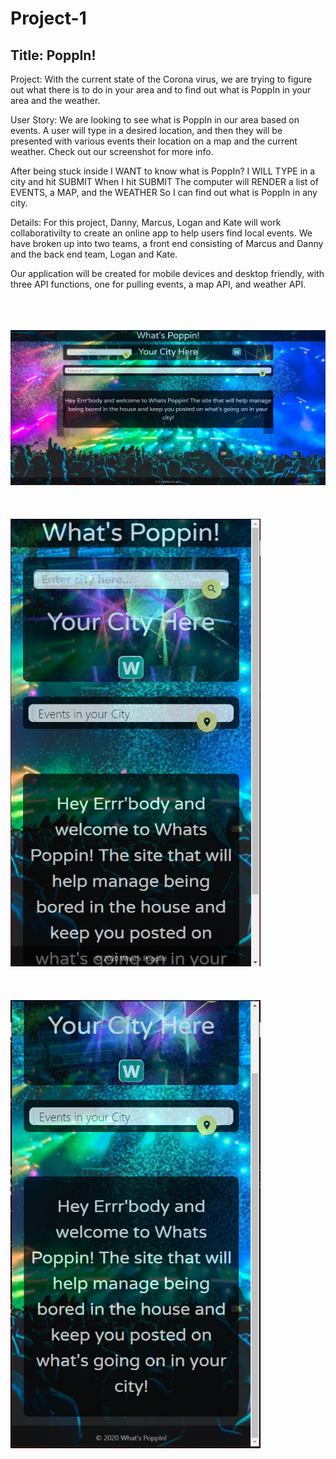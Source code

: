 # Project-1

## Title: PoppIn!


Project:
With the current state of the Corona virus, we are trying to figure out what there is to do in your area and to find out what is PoppIn in your area and the weather.

User Story:
We are looking to see what is PoppIn in our area based on events. A user will type in a desired location, and then they will be presented with various events their location on a map and the current weather. Check out our screenshot for more info.

After being stuck inside
I WANT to know what is PoppIn?
I WILL TYPE in a city and hit SUBMIT
When I hit SUBMIT
The computer will RENDER a list of EVENTS, a MAP, and the WEATHER
So I can find out what is PoppIn in any city.

Details:
For this project, Danny, Marcus, Logan and Kate will work collaborativilty to create an online app to help users find local events. We have broken up into two teams, a front end consisting of Marcus and Danny and the back end team, Logan and Kate.

Our application will be created for mobile devices and desktop friendly, with three API functions, one for pulling events, a map API, and weather API.

<br>
<br>
<br>
<img width="600" src="images/screenShotLarge.PNG">
<br>
<br>
<br>
<br>
<img width="400" src="images/screenShotSmall1.PNG">
<br>
<br>
<br>
<br>
<img width="400" src="images/screenShotSmall2.PNG">



